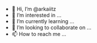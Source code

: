- 👋 Hi, I’m @arkaiitz
- 👀 I’m interested in ...
- 🌱 I’m currently learning ...
- 💞️ I’m looking to collaborate on ...
- 📫 How to reach me ...

<!---
arkaiitz/arkaiitz is a ✨ special ✨ repository because its `README.md` (this file) appears on your GitHub profile.
You can click the Preview link to take a look at your changes.
--->
